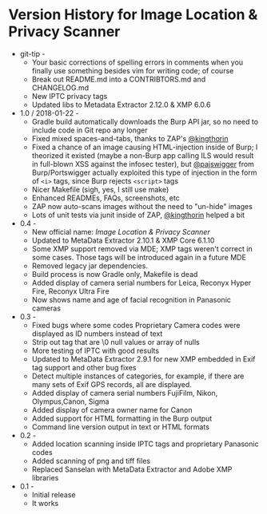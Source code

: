 # Version History for Image Location & Privacy Scanner

* git-tip -
	* Your basic corrections of spelling errors in comments when you finally use something besides vim for writing code; of course
	* Break out README.md into a CONTRIBTORS.md and CHANGELOG.md
	* New IPTC privacy tags
	* Updated libs to Metadata Extractor 2.12.0 & XMP 6.0.6
* 1.0 / 2018-01-22 -
	* Gradle build automatically downloads the Burp API jar, so no need to include code in Git repo any longer
	* Fixed mixed spaces-and-tabs, thanks to ZAP's [@kingthorin](https://github.com/kingthorin)
	* Fixed a chance of an image causing HTML-injection inside of Burp; I theorized it existed (maybe a non-Burp app calling ILS would result in full-blown XSS against the infosec tester), but [@pajswigger](https://github.com/pajswigger) from Burp/Portswigger actually exploited this type of injection in the form of `<i>` tags, since Burp rejects `<script>` tags
	* Nicer Makefile (sigh, yes, I still use make)
	* Enhanced READMEs, FAQs, screenshots, etc
    * ZAP now auto-scans images without the need to "un-hide" images
    * Lots of unit tests via junit inside of ZAP, [@kingthorin](https://github.com/kingthorin) helped a bit
* 0.4 -
	* New official name: *Image Location & Privacy Scanner*
	* Updated to MetaData Extractor 2.10.1 & XMP Core 6.1.10
	* Some XMP support removed via MDE; XMP tags weren't correct in some cases.  Those tags will be introduced again in a future MDE
	* Removed legacy jar dependencies.
	* Build process is now Gradle only, Makefile is dead
	* Added display of camera serial numbers for Leica, Reconyx Hyper Fire, Reconyx Ultra Fire
	* Now shows name and age of facial recognition in Panasonic cameras
* 0.3 -
	* Fixed bugs where some codes Proprietary Camera codes were displayed as ID numbers instead of text
	* Strip out tag that are \\0 null values or array of nulls
	* More testing of IPTC with good results
	* Updated to MetaData Extractor 2.9.1 for new XMP embedded in Exif tag support and other bug fixes
	* Detect multiple instances of categories, for example, if there are many sets of Exif GPS records, all are displayed.
	* Added display of camera serial numbers FujiFilm, Nikon, Olympus,Canon, Sigma
	* Added display of camera owner name for Canon
	* Added support for HTML formatting in the Burp output
	* Command line version output in text or HTML formats
* 0.2 -
	* Added location scanning inside IPTC tags and proprietary Panasonic codes
	* Added scanning of png and tiff files
	* Replaced Sanselan with MetaData Extractor and Adobe XMP libraries
* 0.1 -
	* Initial release
	* It works

<!--
vim: autoindent noexpandtab tabstop=4 shiftwidth=4
-->
